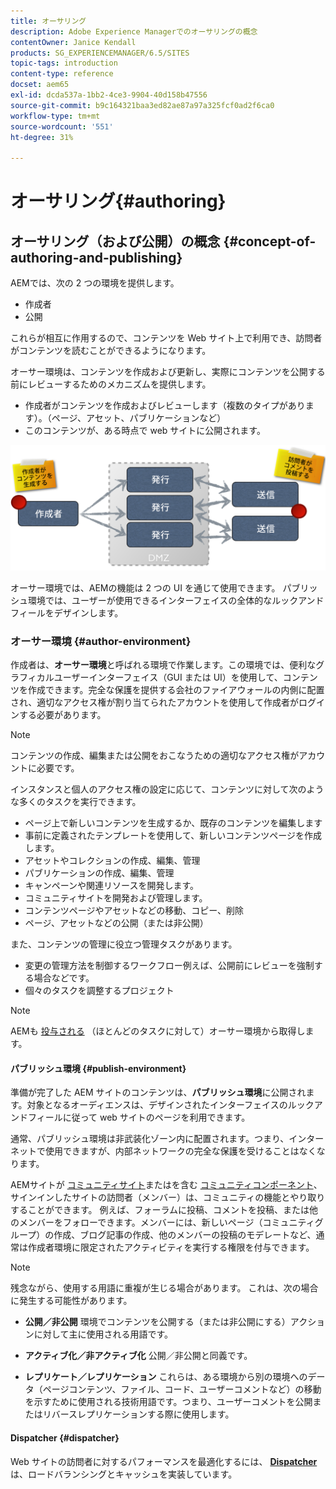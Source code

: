 ```yaml
---
title: オーサリング
description: Adobe Experience Managerでのオーサリングの概念
contentOwner: Janice Kendall
products: SG_EXPERIENCEMANAGER/6.5/SITES
topic-tags: introduction
content-type: reference
docset: aem65
exl-id: dcda537a-1bb2-4ce3-9904-40d158b47556
source-git-commit: b9c164321baa3ed82ae87a97a325fcf0ad2f6ca0
workflow-type: tm+mt
source-wordcount: '551'
ht-degree: 31%

---
```


# オーサリング{#authoring}

## オーサリング（および公開）の概念 {#concept-of-authoring-and-publishing}

AEMでは、次の 2 つの環境を提供します。

* 作成者
* 公開

これらが相互に作用するので、コンテンツを Web サイト上で利用でき、訪問者がコンテンツを読むことができるようになります。

オーサー環境は、コンテンツを作成および更新し、実際にコンテンツを公開する前にレビューするためのメカニズムを提供します。

* 作成者がコンテンツを作成およびレビューします（複数のタイプがあります）。（ページ、アセット、パブリケーションなど）
* このコンテンツが、ある時点で web サイトに公開されます。

![環境の概要](assets/chlimage_1-132.png)

オーサー環境では、AEMの機能は 2 つの UI を通じて使用できます。 パブリッシュ環境では、ユーザーが使用できるインターフェイスの全体的なルックアンドフィールをデザインします。

### オーサー環境 {#author-environment}

作成者は、**オーサー環境**&#x200B;と呼ばれる環境で作業します。この環境では、便利なグラフィカルユーザーインターフェイス（GUI または UI）を使用して、コンテンツを作成できます。完全な保護を提供する会社のファイアウォールの内側に配置され、適切なアクセス権が割り当てられたアカウントを使用して作成者がログインする必要があります。

>[!NOTE]
>
>コンテンツの作成、編集または公開をおこなうための適切なアクセス権がアカウントに必要です。

インスタンスと個人のアクセス権の設定に応じて、コンテンツに対して次のような多くのタスクを実行できます。

* ページ上で新しいコンテンツを生成するか、既存のコンテンツを編集します
* 事前に定義されたテンプレートを使用して、新しいコンテンツページを作成します。
* アセットやコレクションの作成、編集、管理
* パブリケーションの作成、編集、管理
* キャンペーンや関連リソースを開発します。
* コミュニティサイトを開発および管理します。
* コンテンツページやアセットなどの移動、コピー、削除
* ページ、アセットなどの公開（または非公開）

また、コンテンツの管理に役立つ管理タスクがあります。

* 変更の管理方法を制御するワークフロー例えば、公開前にレビューを強制する場合などです。
* 個々のタスクを調整するプロジェクト

>[!NOTE]
>
>AEMも [投与される](/help/sites-administering/home.md) （ほとんどのタスクに対して）オーサー環境から取得します。

#### パブリッシュ環境 {#publish-environment}

準備が完了した AEM サイトのコンテンツは、**パブリッシュ環境**&#x200B;に公開されます。対象となるオーディエンスは、デザインされたインターフェイスのルックアンドフィールに従って web サイトのページを利用できます。

通常、パブリッシュ環境は非武装化ゾーン内に配置されます。つまり、インターネットで使用できますが、内部ネットワークの完全な保護を受けることはなくなります。

AEMサイトが [コミュニティサイト](/help/communities/overview.md)またはを含む [コミュニティコンポーネント](/help/communities/author-communities.md)、サインインしたサイトの訪問者（メンバー）は、コミュニティの機能とやり取りすることができます。 例えば、フォーラムに投稿、コメントを投稿、または他のメンバーをフォローできます。メンバーには、新しいページ（コミュニティグループ）の作成、ブログ記事の作成、他のメンバーの投稿のモデレートなど、通常は作成者環境に限定されたアクティビティを実行する権限を付与できます。

>[!NOTE]
>
>残念ながら、使用する用語に重複が生じる場合があります。 これは、次の場合に発生する可能性があります。
>
>* **公開／非公開**
>  環境でコンテンツを公開する（または非公開にする）アクションに対して主に使用される用語です。
>
>* **アクティブ化／非アクティブ化**
>  公開／非公開と同義です。
>
>* **レプリケート／レプリケーション**
>  これらは、ある環境から別の環境へのデータ（ページコンテンツ、ファイル、コード、ユーザーコメントなど）の移動を示すために使用される技術用語です。つまり、ユーザーコメントを公開またはリバースレプリケーションする際に使用します。
>

#### Dispatcher {#dispatcher}

Web サイトの訪問者に対するパフォーマンスを最適化するには、 **[Dispatcher](https://experienceleague.adobe.com/docs/experience-manager-dispatcher/using/dispatcher.html?lang=ja)** は、ロードバランシングとキャッシュを実装しています。
